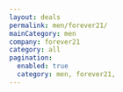 ```yaml
---
layout: deals
permalink: men/forever21/
mainCategory: men
company: forever21
category: all
pagination:
  enabled: true
  category: men, forever21,
---
```







      

  

